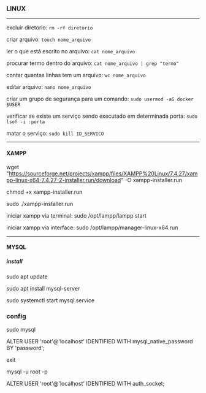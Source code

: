 ### LINUX

<hr>

excluir diretorio: `rm -rf diretorio`

criar arquivo: `touch nome_arquivo`

ler o que está escrito no arquivo: `cat nome_arquivo`

procurar termo dentro do arquivo: `cat nome_arquivo | grep "termo"`

contar quantas linhas tem um arquivo: `wc nome_arquivo`

editar arquivo: `nano nome_arquivo`

criar um grupo de segurança para um comando: `sudo usermod -aG docker $USER`

verificar se existe um serviço sendo executado em determinada porta: `sudo lsof -i :porta`

matar o serviço: `sudo kill ID_SERVICO`

<hr>

#### XAMPP

  wget "https://sourceforge.net/projects/xampp/files/XAMPP%20Linux/7.4.27/xampp-linux-x64-7.4.27-2-installer.run/download" -O xampp-installer.run
  
  chmod +x xampp-installer.run
  
  sudo ./xampp-installer.run
  
  iniciar xampp via terminal: sudo /opt/lampp/lampp start
  
  iniciar xampp via interface: sudo /opt/lampp/manager-linux-x64.run

<hr>

#### MYSQL
  
  ##### install

  sudo apt update
  
  sudo apt install mysql-server
  
  sudo systemctl start mysql.service
  
  ### config
  
  sudo mysql
  
  ALTER USER 'root'@'localhost' IDENTIFIED WITH mysql_native_password BY 'password';
  
  exit
  
  mysql -u root -p
  
  ALTER USER 'root'@'localhost' IDENTIFIED WITH auth_socket;
